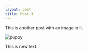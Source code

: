 ```yaml
---
layout: post
title: Post 3
---
```


This is another post with an image in it. 

![puppy](http://cdn1-www.dogtime.com/assets/uploads/gallery/30-impossibly-cute-puppies/impossibly-cute-puppy-2.jpg)

This is new text.